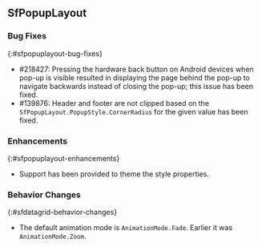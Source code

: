 ## SfPopupLayout

### Bug Fixes
{:#sfpopuplayout-bug-fixes}

* \#218427: Pressing the hardware back button on Android devices when pop-up is visible resulted in displaying the page behind the pop-up to navigate backwards instead of closing the pop-up; this issue has been fixed.
* \#139876: Header and footer are not clipped based on the `SfPopupLayout.PopupStyle.CornerRadius` for the given value has been fixed.

### Enhancements
{:#sfpopuplayout-enhancements}

* Support has been provided to theme the style properties.

### Behavior Changes 
{:#sfdatagrid-behavior-changes}

* The default animation mode is `AnimationMode.Fade`. Earlier it was `AnimationMode.Zoom`.